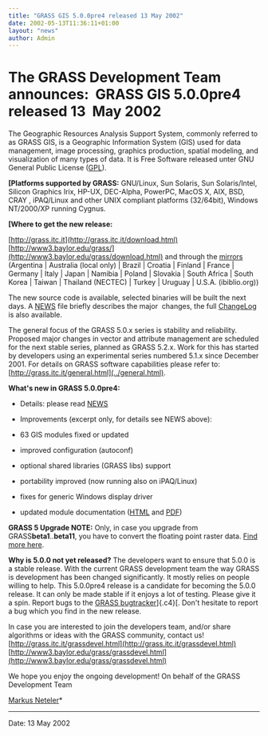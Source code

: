 ```yaml
---
title: "GRASS GIS 5.0.0pre4 released 13 May 2002"
date: 2002-05-13T11:36:11+01:00
layout: "news"
author: Admin
---
```



The GRASS Development Team announces:  GRASS GIS 5.0.0pre4 released 13  May 2002
================================================================================

The Geographic Resources Analysis Support System, commonly referred to
as GRASS GIS, is a Geographic Information System (GIS) used for data
management, image processing, graphics production, spatial modeling, and
visualization of many types of data. It is Free Software released unter
GNU General Public License
([GPL](http://www.gnu.org/copyleft/gpl.html)).

**[Platforms supported by GRASS:**
GNU/Linux, Sun Solaris, Sun Solaris/Intel, Silicon Graphics Irix,
HP-UX, DEC-Alpha, PowerPC, MacOS X, AIX, BSD, CRAY , iPAQ/Linux and
other UNIX compliant platforms (32/64bit), Windows NT/2000/XP running
Cygnus.

**[Where to get the new release:**

[http://grass.itc.it](http://grass.itc.it/download.html)
[http://www3.baylor.edu/grass/](http://www3.baylor.edu/grass/download.html)
and through the [mirrors](../grass.mirrors.html) (Argentina |
 Australia (local only) | Brazil | Croatia | Finland | France |
 Germany | Italy | Japan | Namibia | Poland | Slovakia | South
 Africa | South Korea | Taiwan | Thailand (NECTEC) | Turkey |
 Uruguay | U.S.A. (ibiblio.org))

The new source code is available, selected binaries will be built the
next days.
A [NEWS](../grass5/source/NEWS.html) file briefly describes the major 
changes, the full [ChangeLog](../grass5/source/ChangeLog) is also
available.

The general focus of the GRASS 5.0.x series is stability and
reliability. Proposed major changes in vector and attribute management
are scheduled for the next stable series, planned as GRASS 5.2.x. Work
for this has started by developers using an experimental series numbered
5.1.x since December 2001.
For details on GRASS software capabilities please refer to:
[http://grass.itc.it/general.html](../general.html).

**What's new in GRASS 5.0.0pre4:**

- Details: please read [NEWS](../grass5/source/NEWS.html)
- Improvements (excerpt only, for details see NEWS above):
- 63 GIS modules fixed or updated
 - improved configuration (autoconf)
 - optional shared libraries (GRASS libs) support
 - portability improved (now running also on iPAQ/Linux)
 - fixes for generic Windows display driver

- updated module documentation ([HTML](../gdp/html_grass5/index.html)
 and [PDF](../grass5/manuals/))

**GRASS 5 Upgrade NOTE:**
Only, in case you upgrade from GRASS**beta1**..**beta11**, you have to
convert the floating point raster data. [Find more
here](announce_lzw_removal.html).

**Why is 5.0.0 not yet released?**
The developers want to ensure that 5.0.0 is a stable release. With the
current GRASS development team the way GRASS is development has been
changed significantly. It mostly relies on people willing to help. This
5.0.0pre4 release is a candidate for becoming the 5.0.0 release. It can
only be made stable if it enjoys a lot of testing. Please give it a
spin. Report bugs to the [GRASS
bugtracker](http://grass.itc.it/bugtracking/bugreport.html)]{.c4}[.
Don't hesitate to report a bug which you find in the new release.

In case you are interested to join the developers team, and/or share
algorithms or ideas with the GRASS community, contact us!
[http://grass.itc.it/grassdevel.html](http://grass.itc.it/grassdevel.html)
[http://www3.baylor.edu/grass/grassdevel.html](http://www3.baylor.edu/grass/grassdevel.html)

We hope you enjoy the ongoing development!
On behalf of the GRASS Development Team

[Markus Neteler](mailto:neteler@itc.it)*

------------------------------------------------------------------------


Date: 13 May 2002
